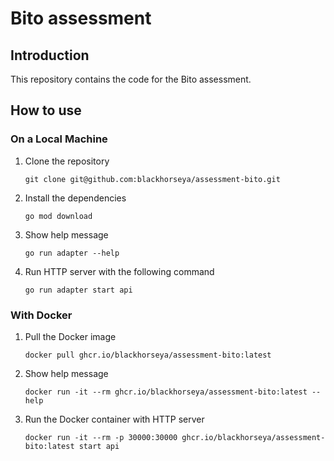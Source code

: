 # Bito assessment

## Introduction

This repository contains the code for the Bito assessment.

## How to use

### On a Local Machine

1. Clone the repository

    ```shell
    git clone git@github.com:blackhorseya/assessment-bito.git
    ```

2. Install the dependencies

    ```shell
    go mod download
    ```

3. Show help message

    ```shell
    go run adapter --help
    ```

4. Run HTTP server with the following command

    ```shell
    go run adapter start api
    ```

### With Docker

1. Pull the Docker image

    ```shell
    docker pull ghcr.io/blackhorseya/assessment-bito:latest
    ```

2. Show help message

    ```shell
    docker run -it --rm ghcr.io/blackhorseya/assessment-bito:latest --help
    ```

3. Run the Docker container with HTTP server

   ```shell
   docker run -it --rm -p 30000:30000 ghcr.io/blackhorseya/assessment-bito:latest start api
   ```
